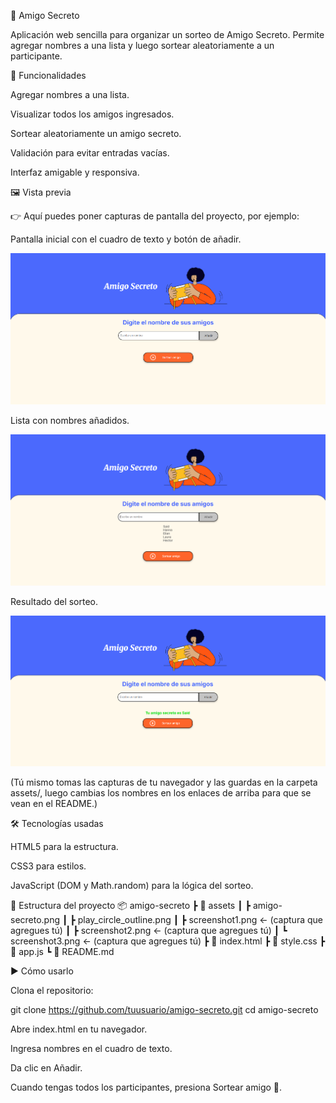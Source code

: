 🎁 Amigo Secreto

Aplicación web sencilla para organizar un sorteo de Amigo Secreto. Permite agregar nombres a una lista y luego sortear aleatoriamente a un participante.

🚀 Funcionalidades

Agregar nombres a una lista.

Visualizar todos los amigos ingresados.

Sortear aleatoriamente un amigo secreto.

Validación para evitar entradas vacías.

Interfaz amigable y responsiva.

🖼️ Vista previa

👉 Aquí puedes poner capturas de pantalla del proyecto, por ejemplo:

Pantalla inicial con el cuadro de texto y botón de añadir.

![Pantalla inicial](assets/screenshot1.png)


Lista con nombres añadidos.

![Lista de amigos](assets/screenshot2.png)


Resultado del sorteo.

![Resultado del sorteo](assets/screenshot3.png)


(Tú mismo tomas las capturas de tu navegador y las guardas en la carpeta assets/, luego cambias los nombres en los enlaces de arriba para que se vean en el README.)

🛠️ Tecnologías usadas

HTML5 para la estructura.

CSS3 para estilos.

JavaScript (DOM y Math.random) para la lógica del sorteo.

📂 Estructura del proyecto
📦 amigo-secreto
 ┣ 📂 assets
 ┃ ┣ amigo-secreto.png
 ┃ ┣ play_circle_outline.png
 ┃ ┣ screenshot1.png   ← (captura que agregues tú)
 ┃ ┣ screenshot2.png   ← (captura que agregues tú)
 ┃ ┗ screenshot3.png   ← (captura que agregues tú)
 ┣ 📜 index.html
 ┣ 📜 style.css
 ┣ 📜 app.js
 ┗ 📜 README.md

▶️ Cómo usarlo

Clona el repositorio:

git clone https://github.com/tuusuario/amigo-secreto.git
cd amigo-secreto


Abre index.html en tu navegador.

Ingresa nombres en el cuadro de texto.

Da clic en Añadir.

Cuando tengas todos los participantes, presiona Sortear amigo 🎉.

